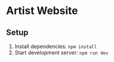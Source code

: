 # Artist Website

## Setup
1. Install dependencies: `npm install`
2. Start development server: `npm run dev`